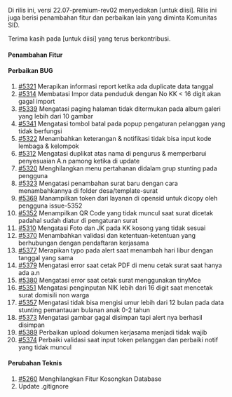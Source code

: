 Di rilis ini, versi 22.07-premium-rev02 menyediakan [untuk diisi]. Rilis ini juga berisi penambahan fitur dan perbaikan lain yang diminta Komunitas SID.

Terima kasih pada [untuk diisi] yang terus berkontribusi.

#### Penambahan Fitur




#### Perbaikan BUG
1. [#5321](https://github.com/OpenSID/OpenSID/issues/5321) Merapikan informasi report ketika ada duplicate data tanggal
2. [#5314](https://github.com/OpenSID/OpenSID/issues/5314) Membatasi Impor data penduduk dengan No KK < 16 digit akan gagal import
3. [#5339](https://github.com/OpenSID/OpenSID/issues/5339) Mengatasi paging halaman tidak ditermukan pada album galeri yang lebih dari 10 gambar
4. [#5341](https://github.com/OpenSID/OpenSID/issues/5341) Mengatasi tombol batal pada popup pengaturan pelanggan yang tidak berfungsi
5. [#5322](https://github.com/OpenSID/OpenSID/issues/5322) Menambahkan keterangan & notifikasi tidak bisa input kode lembaga & kelompok
6. [#5312](https://github.com/OpenSID/OpenSID/issues/5312) Mengatasi duplikat atas nama di pengurus & memperbarui penyesuaian A.n pamong ketika di update
7. [#5320](https://github.com/OpenSID/OpenSID/issues/5320) Menghilangkan menu pertahanan didalam grup stunting pada pengguna
8. [#5323](https://github.com/OpenSID/OpenSID/issues/5323) Mengatasi penambahan surat baru dengan cara menambahkannya di folder desa/template-surat
9. [#5369](https://github.com/OpenSID/OpenSID/issues/5369) Manampilkan token dari layanan di opensid untuk dicopy oleh pengguna issue-5352
10. [#5352](https://github.com/OpenSID/OpenSID/issues/5352) Menampilkan QR Code yang tidak muncul saat surat dicetak padahal sudah diatur di pengaturan surat
11. [#5310](https://github.com/OpenSID/OpenSID/issues/5310) Mengatasi Foto dan JK pada KK kosong yang tidak sesuai  
12. [#5370](https://github.com/OpenSID/OpenSID/issues/5370) Menambahkan validasi dan ketentuan-ketentuan yang berhubungan dengan pendaftaran kerjasama
13. [#5377](https://github.com/OpenSID/OpenSID/issues/5377) Merapikan typo pada alert saat menambah hari libur dengan tanggal yang sama
14. [#5379](https://github.com/OpenSID/OpenSID/issues/5379) Mengatasi error saat cetak PDF di menu cetak surat saat hanya ada a.n
15. [#5380](https://github.com/OpenSID/OpenSID/issues/5380) Mengatasi error saat cetak surat menggunakan tinyMce
16. [#5351](https://github.com/OpenSID/OpenSID/issues/5351) Mengatasi penginputan NIK lebih dari 16 digit saat mencetak surat domisili non warga
17. [#5357](https://github.com/OpenSID/OpenSID/issues/5357) Mengatasi tidak bisa mengisi umur lebih dari 12 bulan pada data stunting pemantauan bulanan anak 0-2 tahun
18. [#5373](https://github.com/OpenSID/OpenSID/issues/5373) Mengatasi gambar gagal disimpan tapi alert nya berhasil disimpan
19. [#5389](https://github.com/OpenSID/OpenSID/issues/5389) Perbaikan upload dokumen kerjasama menjadi tidak wajib
20. [#5374](https://github.com/OpenSID/OpenSID/issues/5374) Perbaiki validasi saat input token pelanggan dan perbaiki notif yang tidak muncul

#### Perubahan Teknis
1. [#5260](https://github.com/OpenSID/OpenSID/issues/5260) Menghilangkan Fitur Kosongkan Database
2. Update .gitignore
